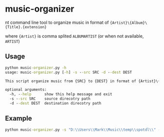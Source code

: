 # music-organizer
nt command line tool to organize music in format of `{Artist}\{Album}\{Title}.{extension}`

where `{Artist}` is comma splited `ALBUMARTIST` (or when not available, `ARTIST`) 

## Usage
```bat
python music-organizer.py -h
usage: music-organizer.py [-h] -s --src SRC -d --dest DEST

This script organize music from {SRC} to {DEST} in format of {Artist}\{Album}\{Title}.{extension}

optional arguments:
  -h, --help      show this help message and exit
  -s --src SRC    source direcotry path
  -d --dest DEST  destination direcotry path
```

## Example
```bat
python music-organizer.py -s "D:\\Users\\Mark\\Music\\temp\\spotdl\\" -d "D:\\Users\\Mark\\Music\\spotdl\\"
```